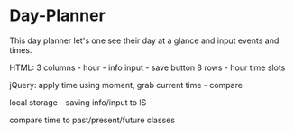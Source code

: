 # Day-Planner
This day planner let's one see their day at a glance and input events and times.

HTML:
3 columns - hour - info input - save button
8 rows - hour time slots
<div class="row" id="9am">
    <div class="col-sm-2"></div>
    <div class="col-md-8"></div>
    <div class="col-sm-2"></div>
  </div>


jQuery:
apply time
using moment, grab current time - compare 


local storage - saving info/input to lS



compare time to past/present/future classes


